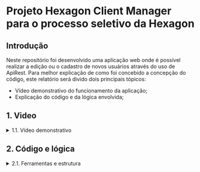# Projeto Hexagon Client Manager para o processo seletivo da Hexagon

## Introdução

Neste repositório foi desenvolvido uma aplicação web onde é possível realizar a edição ou o cadastro de novos usuários através do uso de ApiRest. Para melhor explicação de como foi concebido a concepção do código, este relatório será divido dois principais tópicos:

* Vídeo demonstrativo do funcionamento da aplicação;
* Explicação do código e da lógica envolvida;

## 1. Video

<details>
  <summary>1.1. Vídeo demonstrativo</summary><br />
    [![Assistir o vídeo](https://w7.pngwing.com/pngs/467/458/png-transparent-video-player-play-together-angle-text-photography-thumbnail.png)]      (https://clipchamp.com/watch/WcTxfhf6NcR)        
</details>

## 2. Código e lógica

<details>       
  <summary>2.1. Ferramentas e estrutura</summary><br/>

   <details>
    <summary>2.1.3. Organiza</summary><br/>
      Neste repositório foi desenvolvido uma aplicação web onde é possível realizar a edição ou o cadastro de novos usuários através do uso de ApiRest. Para melhor explicação de como foi concebido a concepção do código, este relatório será divido dois principais tópicos:

      * Vídeo demonstrativo do funcionamento da aplicação;
      * Explicação do código e da lógica envolvida;
  </details>
  <details>
    <summary>2.1.1. Organização dos arquivos</summary><br/>

    Para facilitar a leitura e reaproveitamento de funções, o código possui uma pasta principal onde se encontram todos os arquivos Javascript chamada <strong>src</strong>. Dentro desta existem os seguintes diretórios:

    - <strong>functions</strong> - Dentro desta pasta, existem arquivos com funções usadas em todas as páginas da aplicação, ou seja, funções globais;
    - <strong>component</strong> - Dentro desta pasta, temos os componentes que irão ser renderizados em cada página da aplicação feita em React.js;
    - <strong>pages</strong> - Dentro desta pasta, temos as páginas da aplicação que renderizam os componentes dependendo do caminho que estamos (/edit, /home, etc)
    
  </details>
  
  <details>
    <summary>2.1.2. Páginas</summary><br/>
    A aplicação possui duas páginas principais, Main, página principal onde é mostrada ao usuário as informações dos clientes recuperados da API e a página de gerenciamento de usuários, podendo ser tanto para edição ou adição, dependendo do tipo de parâmetro que irá receber.
  </details>

  <details>
    <summary>2.1.3. Organiza</summary><br/>
    A aplicação possui duas páginas principais, Main, página principal onde é mostrada ao usuário as informações dos clientes recuperados da API e a página de gerenciamento de usuários, podendo ser tanto para edição ou adição, dependendo do tipo de parâmetro que irá receber.
  </details>
</details>

